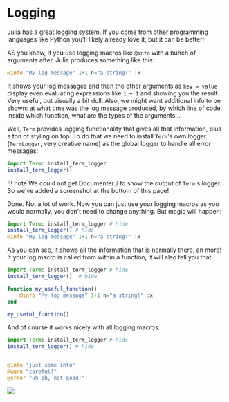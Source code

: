 # Logging

Julia has a [great logging system](https://docs.julialang.org/en/v1/stdlib/Logging/). If you come from other programming languages like Python you'll likely already love it, but it can be better!

AS you know, if you use logging macros like `@info` with a bunch of arguments after, Julia produces something like this:

```Julia
@info "My log message" 1+1 n="a string!" :x
```

It shows your log messages and then the other arguments as `key = value` display even evaluating expressions like `1 + 1` and showing you the result. Very useful, but visually a bit dull. Also, we might want additional info to be shown: at what time was the log message produced, by which line of code, inside which function, what are the types of the arguments...

Well, `Term` provides logging functionality that gives all that information, plus a ton of styling on top. To do that we need to install `Term`'s own logger (`TermLogger`, very creative name) as the global logger to handle all error messages:

```Julia
import Term: install_term_logger
install_term_logger()
```

!!! note
    We could not get Documenter.jl to show the output of `Term`'s logger. So we've added a screenshot at the bottom of this page!

Done. Not a lot of work. Now you can just use your logging macros as you would normally, you don't need to change anything. But magic will happen:

```Julia
import Term: install_term_logger # hide
install_term_logger() # hide
@info "My log message" 1+1 n="a string!" :x
```

As you can see, it shows all the information that is normally there, an more! 
If your log macro is called from within a function, it will also tell you that:
```Julia
import Term: install_term_logger # hide
install_term_logger()  # hide

function my_useful_function()
    @info "My log message" 1+1 n="a string!" :x
end

my_useful_function()
```

And of course it works nicely with all logging macros:

```Julia
import Term: install_term_logger # hide
install_term_logger() # hide


@info "just some info"
@warn "careful!"
@error "uh oh, not good!"
```

![](logs.png)